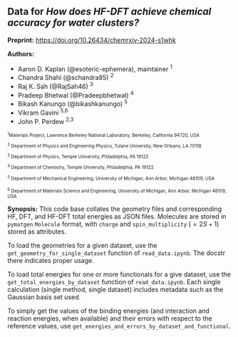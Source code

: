 ## Data for *How does HF-DFT achieve chemical accuracy for water clusters?*

**Preprint:** https://doi.org/10.26434/chemrxiv-2024-s1whk

**Authors:**
- Aaron D. Kaplan (@esoteric-ephemera), maintainer <sup>1</sup>
- Chandra Shahi (@schandra85) <sup>2</sup>
- Raj K. Sah (@RajSah46) <sup>3</sup>
- Pradeep Bhetwal (@Pradeepbhetwal) <sup>4</sup>
- Bikash Kanungo (@bikashkanungo) <sup>5</sup>
- Vikram Gavini <sup>5,6</sup>
- John P. Perdew <sup>2,3</sup>

<font size = "1">
<sup>1</sup>Materials Project, Lawrence Berkeley National Laboratory, Berkeley, California 94720, USA

<sup>2</sup> Department of Physics and Engineering Physics, Tulane University, New Orleans, LA 70118

<sup>3</sup> Department of Physics, Temple University, Philadelphia, PA 19122

<sup>4</sup> Department of Chemistry, Temple University, Philadelphia, PA 19122

<sup>5</sup> Department of Mechanical Engineering, University of Michigan, Ann Arbor, Michigan 48109, USA

<sup>6</sup> Department of Materials Science and Engineering, University of Michigan, Ann Arbor, Michigan 48109, USA
</font>

**Synopsis:**
This code base collates the geometry files and corresponding HF, DFT, and HF-DFT total energies as JSON files.
Molecules are stored in `pymatgen` `Molecule` format, with `charge` and `spin_multiplicity` ($=2S + 1$) stored as attributes.

To load the geometries for a given dataset, use the `get_geometry_for_single_dataset` function of `read_data.ipynb`.
The docstr there indicates proper usage.

To load total energies for one or more functionals for a give dataset, use the `get_total_energies_by_dataset` function of `read_data.ipynb`.
Each single calculation (single method, single dataset) includes metadata such as the Gaussian basis set used.

To simply get the values of the binding energies (and interaction and reaction energies, when available) and their errors with respect to the reference values, use `get_energies_and_errors_by_dataset_and_functional`.

